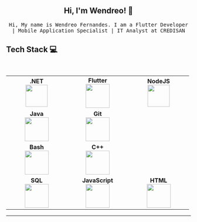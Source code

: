 <h2 align="center"> Hi, I'm Wendreo! 👋 <br/> </h2> 

<p align="center"> <samp>Hi, My name is Wendreo Fernandes. I am a Flutter Developer | Mobile Application Specialist | IT Analyst at CREDISAN </p>
  
  
## Tech Stack :computer:

<br>
<table>
<tbody>
 <tr>

<td align="center" width="20%">
<span><b><center>.NET</center></b></span> 
<img height=60px src="https://www.vectorlogo.zone/logos/dotnet/dotnet-ar21.svg"> 
  
</td>

<td align="center" width="20%">
<span><b><center>Flutter</center></b></span> 
<img height=65px src="https://img.icons8.com/color/2x/flutter.png"> 
</td>

<td align="center" width="20%">
<span><b><center>NodeJS</center></b></span> 
<img height=60px src="https://img.icons8.com/color/2x/nodejs.png"> 
</td>
</tr>

<tr>
<td align="center" width="20%">
<span><b><center>Java</center></b></span> 
<img height=65px src="https://img.icons8.com/color/48/000000/java-coffee-cup-logo.png"> 
</td>

<td align="center" width="20%">
<span><b><center>Git</center></b></span> 
<img height=65px src="https://img.icons8.com/ios-glyphs/2x/github-2.png"> 
</td>


<tr>
<td align="center" width="20%">
<span><b><center>Bash</center></b></span> 
<img height=65px src="https://img.icons8.com/bubbles/2x/console.png"> 
</td>

<td align="center" width="20%">
<span><b><center>C++</center></b></span> 
<img height=65px src="https://img.icons8.com/color/48/000000/kotlin.png"> 
</td>




</tr>

<tr>
<td align="center" width="20%">
<span><b><center>SQL</center></b></span> 
<img height=65px src="https://img.icons8.com/ios-filled/2x/sql.png"> 
</td>

<td align="center" width="20%">
<span><b><center>JavaScript</center></b></span> 
<img height=65px src="https://img.icons8.com/color/2x/javascript.png"> 
</td>

<td align="center" width="20%">
<span><b><center>HTML</center></b></span> 
<img height=65px src="https://img.icons8.com/color/2x/html-5.png"> 
</td>
</tr>

</tbody>
</table>

____


<!--
**wendreof/wendreof** is a ✨ _special_ ✨ repository because its `README.md` (this file) appears on your GitHub profile.

Here are some ideas to get you started:

- 🔭 I’m currently working on Credisan
- 🌱 I’m currently learning Flutter
- 👯 I’m looking to collaborate on 
- 🤔 I’m looking for help with ...
- 💬 Ask me about ...
- 📫 How to reach me: ...
- 😄 Pronouns: ...
- ⚡ Fun fact: ...
-->

